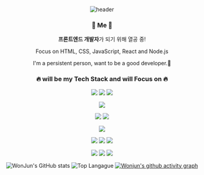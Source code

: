 

<div align="center">

![header](https://capsule-render.vercel.app/api?type=waving&color=gradient&height=120&animation=fadeIn&section=footer&text=⛄🆔&fontAlign=70)
<h3>🔭 Me 🔭</h3>
<p><b>프론트엔드 개발자</b>가 되기 위해 열공 중!</p>
<p> Focus on HTML, CSS, JavaScript, React and Node.js</p>
<p>I'm a persistent person, want to be a good developer.🥰</p>
<h3>🔥 will be my Tech Stack and will Focus on 🔥</h3>
<p><a href="https://developer.mozilla.org/ko/docs/Web/CSS"><img src="https://img.shields.io/badge/CSS-1572B6?style=&logo=CSS3&logoColor=white"/></a>
<a href="https://developer.mozilla.org/ko/docs/Web/JavaScript"><img src="https://img.shields.io/badge/JavaScript-gray?style=&logo=JavaScript&logoColor=#F7DF1E"/></a>
<a href="https://developer.mozilla.org/ko/docs/Web/HTML"><img src="https://img.shields.io/badge/HTML5-E34F26?style=&logo=HTML5&logoColor=white"/></a></p>

<a href="https://ko.reactjs.org/"><img src="https://img.shields.io/badge/React-blue?style=&logo=React&logoColor=#61DAFB"/></a>

<a href="https://nodejs.org/ko/"><img src="https://img.shields.io/badge/Node.js-339933?style=&logo=Node.js&logoColor=white"/></a>
<a href="https://expressjs.com/ko/"><img src="https://img.shields.io/badge/Express-000000?style=&logo=Express&logoColor=white"/></a>

<a href="https://www.mongodb.com/cloud/atlas/lp/try4?utm_source=google&utm_campaign=search_gs_pl_evergreen_atlas_core_prosp-brand_gic-null_apac-kr_ps-all_desktop_eng_lead&utm_term=mongodb&utm_medium=cpc_paid_search&utm_ad=e&utm_ad_campaign_id=12212624365&adgroup=115749706703&cq_cmp=12212624365&gclid=Cj0KCQiApKagBhC1ARIsAFc7Mc6_4WgjIAEWQ95e9XsKLNapwzrK2L9HoxqTsnJa7AtnH6CrzvLCTggaApIQEALw_wcB"><img src="https://img.shields.io/badge/MongoDB-47A248?style=&logo=MongoDB&logoColor=white"/> </a>

<a href="https://aws.amazon.com/ko/free/?trk=fa2d6ba3-df80-4d24-a453-bf30ad163af9&sc_channel=ps&s_kwcid=AL!4422!3!563761819834!e!!g!!aws&ef_id=Cj0KCQiApKagBhC1ARIsAFc7Mc439Ec1oAMatEG588Z9Z9udI2aaKDuxWyWgIT5ZhF01JVuNcMjKXZUaAl55EALw_wcB:G:s&s_kwcid=AL!4422!3!563761819834!e!!g!!aws&all-free-tier.sort-by=item.additionalFields.SortRank&all-free-tier.sort-order=asc&awsf.Free%20Tier%20Types=*all&awsf.Free%20Tier%20Categories=*all"><img src="https://img.shields.io/badge/AWS-232F3E?style=&logo=Amazon AWS&logoColor=white"/></a>
<img src="https://img.shields.io/badge/AWS Lambda-FF9900?style=&logo=Amazon AWS&logoColor=white"/>
<img src="https://img.shields.io/badge/AWS S3-569A31?style=&logo=Amazon S3&logoColor=white"/>

<img src="https://img.shields.io/badge/VSCode-007ACC?style=&logo=Visual Studio Code&logoColor=white"/>
<img src="https://img.shields.io/badge/GitHub-181717?style=&logo=GitHub&logoColor=white"/>
<a href="https://www.sourcetreeapp.com/">
<img src="https://img.shields.io/badge/Sourcetree-0052CC?style=&logo=Sourcetree&logoColor=white"/>
</a>

<br>

![WonJun's GitHub stats](https://github-readme-stats.vercel.app/api?username=Phantasia0&count_private=true&show_icons=true&theme=tokyonight)
![Top Langague](https://github-readme-stats.vercel.app/api/top-langs/?username=Phantasia0&count_private=true&langs_count=10&layout=compact&theme=tokyonight) 
[![Wonjun's github activity graph](https://github-readme-activity-graph.vercel.app/graph?username=Phantasia0&theme=dracula)](https://github.com/ashutosh00710/github-readme-activity-graph)

<div>

